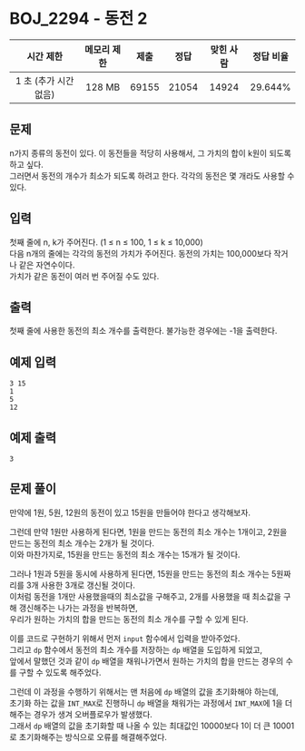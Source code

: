 # BOJ_2294 - 동전 2

|       시간 제한       | 메모리 제한 | 제출  | 정답  | 맞힌 사람 | 정답 비율 |
| :-------------------: | :---------: | :---: | :---: | :-------: | :-------: |
| 1 초 (추가 시간 없음) |   128 MB    | 69155 | 21054 |   14924   |  29.644%  |

## 문제

n가지 종류의 동전이 있다. 이 동전들을 적당히 사용해서, 그 가치의 합이 k원이 되도록 하고 싶다.  
그러면서 동전의 개수가 최소가 되도록 하려고 한다. 각각의 동전은 몇 개라도 사용할 수 있다.

## 입력

첫째 줄에 n, k가 주어진다. (1 ≤ n ≤ 100, 1 ≤ k ≤ 10,000)  
다음 n개의 줄에는 각각의 동전의 가치가 주어진다. 동전의 가치는 100,000보다 작거나 같은 자연수이다.  
가치가 같은 동전이 여러 번 주어질 수도 있다.

## 출력

첫째 줄에 사용한 동전의 최소 개수를 출력한다. 불가능한 경우에는 -1을 출력한다.

## 예제 입력

```
3 15
1
5
12
```

## 예제 출력

```
3
```

## 문제 풀이

만약에 1원, 5원, 12원의 동전이 있고 15원을 만들어야 한다고 생각해보자.

그런데 만약 1원만 사용하게 된다면, 1원을 만드는 동전의 최소 개수는 1개이고, 2원을 만드는 동전의 최소 개수는 2개가 될 것이다.  
이와 마찬가지로, 15원을 만드는 동전의 최소 개수는 15개가 될 것이다.

그러나 1원과 5원을 동시에 사용하게 된다면, 15원을 만드는 동전의 최소 개수는 5원짜리를 3개 사용한 3개로 갱신될 것이다.  
이처럼 동전을 1개만 사용했을때의 최소값을 구해주고, 2개를 사용했을 때 최소값을 구해 갱신해주는 나가는 과정을 반복하면,  
우리가 원하는 가치의 합을 만드는 동전의 최소 개수를 구할 수 있게 된다.

이를 코드로 구현하기 위해서 먼저 `input` 함수에서 입력을 받아주었다.  
그리고 `dp` 함수에서 동전의 최소 개수를 저장하는 `dp` 배열을 도입하게 되었고,  
앞에서 말했던 것과 같이 `dp` 배열을 채워나가면서 원하는 가치의 합을 만드는 경우의 수를 구할 수 있도록 해주었다.

그런데 이 과정을 수행하기 위해서는 맨 처음에 `dp` 배열의 값을 초기화해야 하는데,  
초기화 하는 값을 `INT_MAX`로 진행하니 `dp` 배열을 채워가는 과정에서 `INT_MAX`에 1을 더해주는 경우가 생겨 오버플로우가 발생했다.  
그래서 `dp` 배열의 값을 초기화할 때 나올 수 있는 최대값인 10000보다 1이 더 큰 10001로 초기화해주는 방식으로 오류를 해결해주었다.
